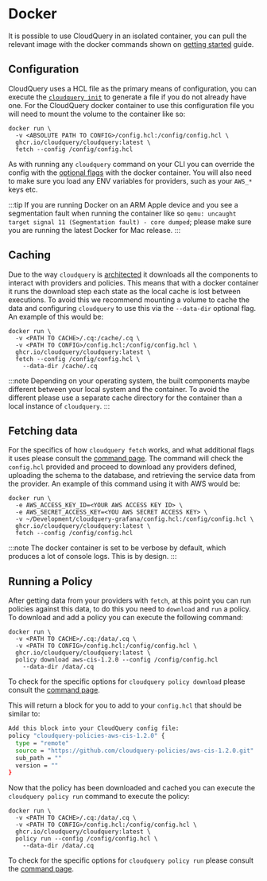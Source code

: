 # Docker

It is possible to use CloudQuery in an isolated container, you can pull the relevant image with the docker commands shown on [getting started](/docs/getting-started/getting-started-with-aws) guide.

## Configuration

CloudQuery uses a HCL file as the primary means of configuration, you can execute the [`cloudquery init`](commands/init) to generate a file if you do not already have one. For the CloudQuery docker container to use this configuration file you will need to mount the volume to the container like so:

```docker
docker run \
  -v <ABSOLUTE PATH TO CONFIG>/config.hcl:/config/config.hcl \
  ghcr.io/cloudquery/cloudquery:latest \
  fetch --config /config/config.hcl
```

As with running any `cloudquery` command on your CLI you can override the config with the [optional flags](commands/options) with the docker container. You will also need to make sure you load any ENV variables for providers, such as your `AWS_*` keys etc.

:::tip
If you are running Docker on an ARM Apple device and you see a segmentation fault when running the container like so `qemu: uncaught target signal 11 (Segmentation fault) - core dumped`; please make sure you are running the latest Docker for Mac release.
:::

## Caching

Due to the way `cloudquery` is [architected](../developers/architecture) it downloads all the components to interact with providers and policies. This means that with a docker container it runs the download step each state as the local cache is lost between executions. To avoid this we recommend mounting a volume to cache the data and configuring `cloudquery` to use this via the `--data-dir` optional flag. An example of this would be:

```docker
docker run \
  -v <PATH TO CACHE>/.cq:/cache/.cq \
  -v <PATH TO CONFIG>/config.hcl:/config/config.hcl \
  ghcr.io/cloudquery/cloudquery:latest \
  fetch --config /config/config.hcl \
    --data-dir /cache/.cq
```

:::note
Depending on your operating system, the built components maybe different between your local system and the container. To avoid the different please use a separate cache directory for the container than a local instance of `cloudquery`.
:::

## Fetching data

For the specifics of how `cloudquery fetch` works, and what additional flags it uses please consult the [command page](commands/fetch). The command will check the `config.hcl` provided and proceed to download any providers defined, uploading the schema to the database, and retrieving the service data from the provider. An example of this command using it with AWS would be:

```docker
docker run \
  -e AWS_ACCESS_KEY_ID=<YOUR AWS ACCESS KEY ID> \
  -e AWS_SECRET_ACCESS_KEY=<YOU AWS SECRET ACCESS KEY> \
  -v ~/Development/cloudquery-grafana/config.hcl:/config/config.hcl \
  ghcr.io/cloudquery/cloudquery:latest \
  fetch --config /config/config.hcl
```
:::note
The docker container is set to be verbose by default, which produces a lot of console logs. This is by design.
:::

## Running a Policy

After getting data from your providers with `fetch`, at this point you can run policies against this data, to do this you need to `download` and `run` a policy. To download and add a policy you can execute the following command:

```docker
docker run \
  -v <PATH TO CACHE>/.cq:/data/.cq \
  -v <PATH TO CONFIG>/config.hcl:/config/config.hcl \
  ghcr.io/cloudquery/cloudquery:latest \
  policy download aws-cis-1.2.0 --config /config/config.hcl
    --data-dir /data/.cq
```

To check for the specific options for `cloudquery policy download` please consult the [command page](commands/policy-download).

This will return a block for you to add to your `config.hcl` that should be similar to:

```bash
Add this block into your CloudQuery config file:
policy "cloudquery-policies-aws-cis-1.2.0" {
  type = "remote"
  source = "https://github.com/cloudquery-policies/aws-cis-1.2.0.git"
  sub_path = ""
  version = ""
}
```

Now that the policy has been downloaded and cached you can execute the `cloudquery policy run` command to execute the policy:

```docker
docker run \
  -v <PATH TO CACHE>/.cq:/data/.cq \
  -v <PATH TO CONFIG>/config.hcl:/config/config.hcl \
  ghcr.io/cloudquery/cloudquery:latest \
  policy run --config /config/config.hcl \
    --data-dir /data/.cq
```

To check for the specific options for `cloudquery policy run` please consult the [command page](commands/policy-run).
